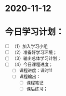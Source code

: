# 2020-11-12

# 今日学习计划：

- [ ] （1）加入学习小组
- [ ] （2）准备好学习环境；
- [ ] （3）输出总体学习计划；
- [ ] （4）今日课程进度；
  - [ ] 课程进度：课时11
  - [ ] 课程输出：
    - [ ] 课程笔记
    - [ ] 课后练习；